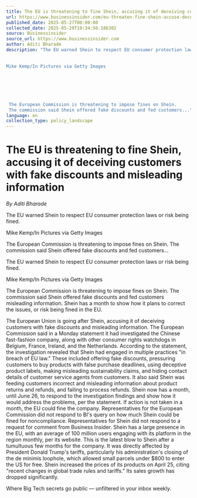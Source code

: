 ```yaml
---
title: The EU is threatening to fine Shein, accusing it of deceiving customers with fake discounts and misleading information
url: https://www.businessinsider.com/eu-threaten-fine-shein-accuse-deceiving-customers-fake-discounts-2025-5
published_date: 2025-05-27T00:00:00
collected_date: 2025-05-29T18:34:50.186302
source: Businessinsider
source_url: https://www.businessinsider.com
author: Aditi Bharade
description: "The EU warned Shein to respect EU consumer protection laws or risk being fined. 
 
 
Mike Kemp/In Pictures via Getty Images
 
 
 
 
 
 
 The European Commission is threatening to impose fines on Shein. 
 The commission said Shein offered fake discounts and fed customers..."
language: en
collection_type: policy_landscape
---
```


# The EU is threatening to fine Shein, accusing it of deceiving customers with fake discounts and misleading information

*By Aditi Bharade*

The EU warned Shein to respect EU consumer protection laws or risk being fined. 
 
 
Mike Kemp/In Pictures via Getty Images
 
 
 
 
 
 
 The European Commission is threatening to impose fines on Shein. 
 The commission said Shein offered fake discounts and fed customers...

The EU warned Shein to respect EU consumer protection laws or risk being fined.

Mike Kemp/In Pictures via Getty Images

The European Commission is threatening to impose fines on Shein. 
 The commission said Shein offered fake discounts and fed customers misleading information. 
 Shein has a month to show how it plans to correct the issues, or risk being fined in the EU.

The European Union is going after Shein, accusing it of deceiving customers with fake discounts and misleading information. The European Commission said in a Monday statement it had investigated the Chinese fast-fashion company, along with other consumer rights watchdogs in Belgium, France, Ireland, and the Netherlands. According to the statement, the investigation revealed that Shein had engaged in multiple practices "in breach of EU law." These included offering fake discounts, pressuring customers to buy products with false purchase deadlines, using deceptive product labels, making misleading sustainability claims, and hiding contact details of customer service agents from customers. It also said Shein was feeding customers incorrect and misleading information about product returns and refunds, and failing to process refunds. Shein now has a month, until June 26, to respond to the investigation findings and show how it would address the problems, per the statement. If action is not taken in a month, the EU could fine the company. Representatives for the European Commission did not respond to BI's query on how much Shein could be fined for noncompliance. Representatives for Shein did not respond to a request for comment from Business Insider. Shein has a large presence in the EU, with an average of 100 million users engaging with its platform in the region monthly, per its website. This is the latest blow to Shein after a tumultuous few months for the company. It was directly affected by President Donald Trump's tariffs, particularly his administration's closing of the de minimis loophole, which allowed small parcels under $800 to enter the US for free. Shein increased the prices of its products on April 25, citing "recent changes in global trade rules and tariffs." Its sales growth has dropped significantly.

Where Big Tech secrets go public — unfiltered in your inbox weekly.